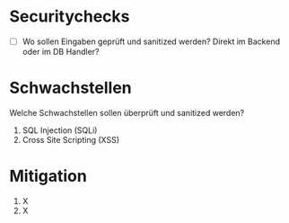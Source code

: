 # Securitychecks
- [ ] Wo sollen Eingaben geprüft und sanitized werden? Direkt im Backend oder im DB Handler?


# Schwachstellen

Welche Schwachstellen sollen überprüft und sanitized werden?

1. SQL Injection (SQLi)
1. Cross Site Scripting (XSS)

# Mitigation

1. X
1. X